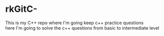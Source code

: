 # rkGitC-
This is my C++ repo where I'm going keep c++ practice questions<br>
here I'm going to solve the c++ questions from basic to intermediate level
